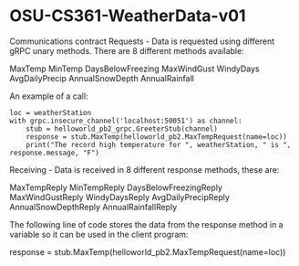 # OSU-CS361-WeatherData-v01

Communications contract
Requests - Data is requested using different gRPC unary methods. There are 8 different methods available:

MaxTemp
MinTemp
DaysBelowFreezing
MaxWindGust
WindyDays
AvgDailyPrecip
AnnualSnowDepth
AnnualRainfall

An example of a call:

    loc = weatherStation
    with grpc.insecure_channel('localhost:50051') as channel:
        stub = helloworld_pb2_grpc.GreeterStub(channel)
        response = stub.MaxTemp(helloworld_pb2.MaxTempRequest(name=loc))
        print("The record high temperature for ", weatherStation, " is ", response.message, "F")

Receiving - Data is received in 8 different response methods, these are:

MaxTempReply
MinTempReply
DaysBelowFreezingReply
MaxWindGustReply
WindyDaysReply
AvgDailyPrecipReply
AnnualSnowDepthReply
AnnualRainfallReply

The following line of code stores the data from the response method in a variable so it can be used in the client program:

 response = stub.MaxTemp(helloworld_pb2.MaxTempRequest(name=loc))




